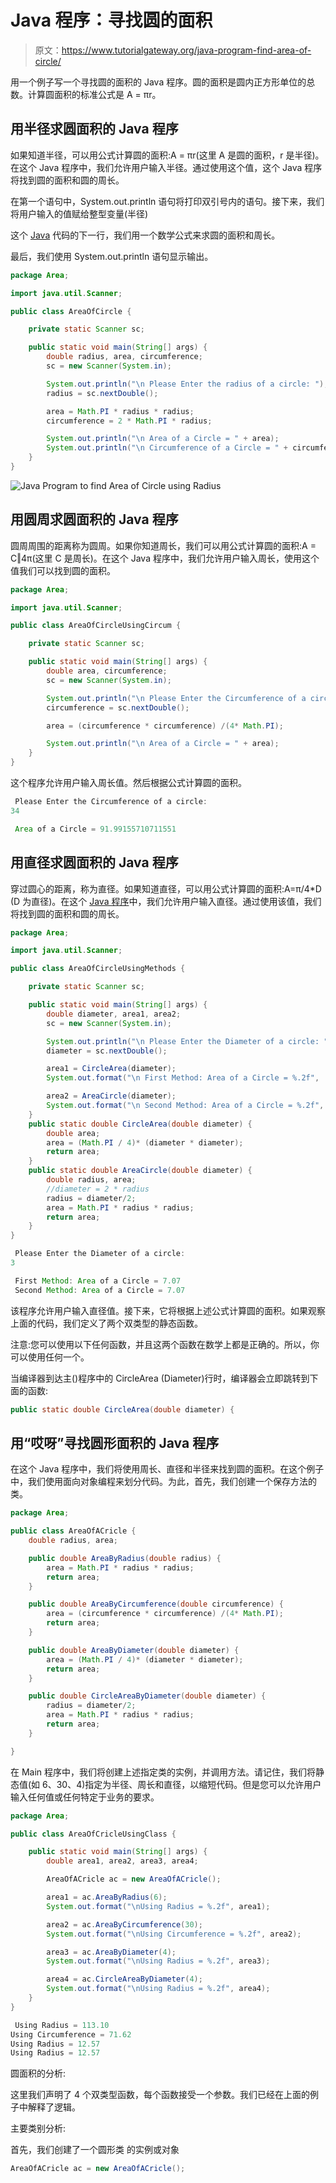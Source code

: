 # Java 程序：寻找圆的面积

> 原文：<https://www.tutorialgateway.org/java-program-find-area-of-circle/>

用一个例子写一个寻找圆的面积的 Java 程序。圆的面积是圆内正方形单位的总数。计算圆面积的标准公式是 A = πr。

## 用半径求圆面积的 Java 程序

如果知道半径，可以用公式计算圆的面积:A = πr(这里 A 是圆的面积，r 是半径)。在这个 Java 程序中，我们允许用户输入半径。通过使用这个值，这个 Java 程序将找到圆的面积和圆的周长。

在第一个语句中，System.out.println 语句将打印双引号内的语句。接下来，我们将用户输入的值赋给整型变量(半径)

这个 [Java](https://www.tutorialgateway.org/java-tutorial/) 代码的下一行，我们用一个数学公式来求圆的面积和周长。

最后，我们使用 System.out.println 语句显示输出。

```java
package Area;

import java.util.Scanner;

public class AreaOfCircle {

	private static Scanner sc;

	public static void main(String[] args) {
		double radius, area, circumference;
		sc = new Scanner(System.in);

		System.out.println("\n Please Enter the radius of a circle: ");
		radius = sc.nextDouble();

		area = Math.PI * radius * radius; 
		circumference = 2 * Math.PI * radius;

		System.out.println("\n Area of a Circle = " + area);
		System.out.println("\n Circumference of a Circle = " + circumference);
	}
}
```

![Java Program to find Area of Circle using Radius](img/0f9bad5789729c18cce4c5c15cc9eace.png)

## 用圆周求圆面积的 Java 程序

圆周周围的距离称为圆周。如果你知道周长，我们可以用公式计算圆的面积:A = C‖4π(这里 C 是周长)。在这个 Java 程序中，我们允许用户输入周长，使用这个值我们可以找到圆的面积。

```java
package Area;

import java.util.Scanner;

public class AreaOfCircleUsingCircum {

	private static Scanner sc;

	public static void main(String[] args) {
		double area, circumference;
		sc = new Scanner(System.in);

		System.out.println("\n Please Enter the Circumference of a circle: ");
		circumference = sc.nextDouble();

		area = (circumference * circumference) /(4* Math.PI);

		System.out.println("\n Area of a Circle = " + area);
	}
}
```

这个程序允许用户输入周长值。然后根据公式计算圆的面积。

```java
 Please Enter the Circumference of a circle: 
34

 Area of a Circle = 91.99155710711551
```

## 用直径求圆面积的 Java 程序

穿过圆心的距离，称为直径。如果知道直径，可以用公式计算圆的面积:A=π/4*D (D 为直径)。在这个 [Java 程序](https://www.tutorialgateway.org/learn-java-programs/)中，我们允许用户输入直径。通过使用该值，我们将找到圆的面积和圆的周长。

```java
package Area;

import java.util.Scanner;

public class AreaOfCircleUsingMethods {

	private static Scanner sc;

	public static void main(String[] args) {
		double diameter, area1, area2;
		sc = new Scanner(System.in);

		System.out.println("\n Please Enter the Diameter of a circle: ");
		diameter = sc.nextDouble();

		area1 = CircleArea(diameter); 
		System.out.format("\n First Method: Area of a Circle = %.2f",  area1);

		area2 = AreaCircle(diameter); 
		System.out.format("\n Second Method: Area of a Circle = %.2f",  area2);		
	}
	public static double CircleArea(double diameter) {
		double area;
		area = (Math.PI / 4)* (diameter * diameter); 
		return area;
	}
	public static double AreaCircle(double diameter) {
		double radius, area;
		//diameter = 2 * radius
		radius = diameter/2;
		area = Math.PI * radius * radius; 
		return area;
	}
}
```

```java
 Please Enter the Diameter of a circle: 
3

 First Method: Area of a Circle = 7.07
 Second Method: Area of a Circle = 7.07
```

该程序允许用户输入直径值。接下来，它将根据上述公式计算圆的面积。如果观察上面的代码，我们定义了两个双类型的静态函数。

注意:您可以使用以下任何函数，并且这两个函数在数学上都是正确的。所以，你可以使用任何一个。

当编译器到达主()程序中的 CircleArea (Diameter)行时，编译器会立即跳转到下面的函数:

```java
public static double CircleArea(double diameter) {
```

## 用“哎呀”寻找圆形面积的 Java 程序

在这个 Java 程序中，我们将使用周长、直径和半径来找到圆的面积。在这个例子中，我们使用面向对象编程来划分代码。为此，首先，我们创建一个保存方法的类。

```java
package Area;

public class AreaOfACricle {
	double radius, area;

	public double AreaByRadius(double radius) {
		area = Math.PI * radius * radius; 
		return area;
	}

	public double AreaByCircumference(double circumference) {
		area = (circumference * circumference) /(4* Math.PI); 
		return area;
	}

	public double AreaByDiameter(double diameter) {
		area = (Math.PI / 4)* (diameter * diameter); 
		return area;
	}

	public double CircleAreaByDiameter(double diameter) {
		radius = diameter/2;
		area = Math.PI * radius * radius; 
		return area;
	}

}
```

在 Main 程序中，我们将创建上述指定类的实例，并调用方法。请记住，我们将静态值(如 6、30、4)指定为半径、周长和直径，以缩短代码。但是您可以允许用户输入任何值或任何特定于业务的要求。

```java
package Area;

public class AreaOfCricleUsingClass {

	public static void main(String[] args) {
		double area1, area2, area3, area4;

		AreaOfACricle ac = new AreaOfACricle();

		area1 = ac.AreaByRadius(6);
		System.out.format("\nUsing Radius = %.2f", area1);

		area2 = ac.AreaByCircumference(30);
		System.out.format("\nUsing Circumference = %.2f", area2);

		area3 = ac.AreaByDiameter(4);
		System.out.format("\nUsing Radius = %.2f", area3);

		area4 = ac.CircleAreaByDiameter(4);
		System.out.format("\nUsing Radius = %.2f", area4);
	}
}
```

```java
 Using Radius = 113.10
Using Circumference = 71.62
Using Radius = 12.57
Using Radius = 12.57
```

圆面积的分析:

这里我们声明了 4 个双类型函数，每个函数接受一个参数。我们已经在上面的例子中解释了逻辑。

主要类别分析:

首先，我们创建了一个圆形类 的实例或对象

```java
AreaOfACricle ac = new AreaOfACricle();
```